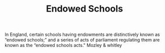 ---
title: Endowed Schools
letter: E
permalink: "/definitions/bld-endowed-schools.html"
body: In England, certain schools having endowments are distinctively known as “endowed
  schools;” and a series of acts of parliament regulating them are known as the “endowed
  schools acts." Mozley & whitley
published_at: '2018-07-07'
source: Black's Law Dictionary 2nd Ed (1910)
layout: post
---